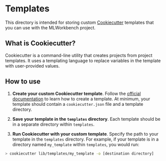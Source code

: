 # Templates

This directory is intended for storing custom [Cookiecutter](https://cookiecutter.readthedocs.io/) templates that you can use with the MLWorkbench project.

## What is Cookiecutter?

Cookiecutter is a command-line utility that creates projects from project templates. It uses a templating language to replace variables in the template with user-provided values.

## How to use

1. **Create your custom Cookiecutter template**. Follow the [official documentation](https://cookiecutter.readthedocs.io/en/stable/index.html) to learn how to create a template. At minimum, your template should contain a `cookiecutter.json` file and a template directory.

2. **Save your template in the `templates` directory**. Each template should be in a separate directory within `templates`.

3. **Run Cookiecutter with your custom template**. Specify the path to your template in the `templates` directory. For example, if your template is in a directory named `my_template` within `templates`, you would run:

```bash
> cookiecutter lib/templates/my_template -o [destination directory]
```
